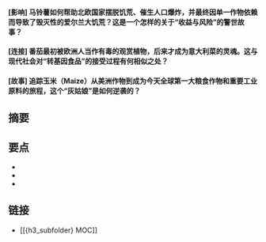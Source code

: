 #### [影响] 马铃薯如何帮助北欧国家摆脱饥荒、催生人口爆炸，并最终因单一作物依赖而导致了毁灭性的爱尔兰大饥荒？这是一个怎样的关于“收益与风险”的警世故事？


#### [连接] 番茄最初被欧洲人当作有毒的观赏植物，后来才成为意大利菜的灵魂。这与现代社会对“转基因食品”的接受过程有何相似之处？


#### [故事] 追踪玉米（Maize）从美洲作物到成为今天全球第一大粮食作物和重要工业原料的旅程，这个“灰姑娘”是如何逆袭的？


## 摘要


## 要点

- 
- 
- 

## 链接

- [[{h3_subfolder} MOC]]
